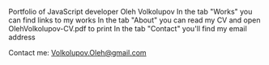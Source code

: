 Portfolio of JavaScript developer Oleh Volkolupov
In the tab "Works" you can find links to my works
In the tab "About" you can read my CV and open OlehVolkolupov-CV.pdf to print
In the tab "Contact" you'll find my email address

Contact me: Volkolupov.Oleh@gmail.com

